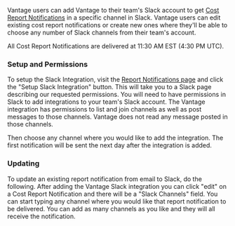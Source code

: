 Vantage users can add Vantage to their team's Slack account to get [Cost Report Notifications](/reports/) in a specific channel in Slack. Vantage users can edit existing cost report notifications or create new ones where they'll be able to choose any number of Slack channels from their team's account.

All Cost Report Notifications are delivered at 11:30 AM EST (4:30 PM UTC).

### Setup and Permissions
To setup the Slack Integration, visit the [Report Notifications page](https://console.vantage.sh/report_notifications) and click the "Setup Slack Integration" button. This will take you to a Slack page describing our requested permissions. You will need to have permissions in Slack to add integrations to your team's Slack account. The Vantage integration has permissions to list and join channels as well as post messages to those channels. Vantage does not read any message posted in those channels.

Then choose any channel where you would like to add the integration. The first notification will be sent the next day after the integration is added.


### Updating
To update an existing report notification from email to Slack, do the following. After adding the Vantage Slack integration you can click "edit" on a Cost Report Notification and there will be a "Slack Channels" field. You can start typing any channel where you would like that report notification to be delivered. You can add as many channels as you like and they will all receive the notification.
